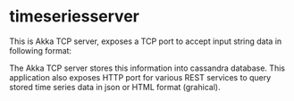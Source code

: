 # timeseriesserver
This is Akka TCP server, exposes a TCP port to accept input string data in following format: <br/>

<msg> <value> <epoc time>

The Akka TCP server stores this information into cassandra database. This application also exposes HTTP port for various REST services to query stored time series data in json or HTML format (grahical).
